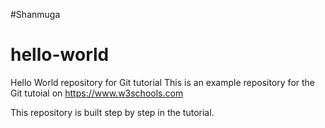 #Shanmuga
# hello-world
Hello World repository for Git tutorial
This is an example repository for the Git tutoial on https://www.w3schools.com

This repository is built step by step in the tutorial.

